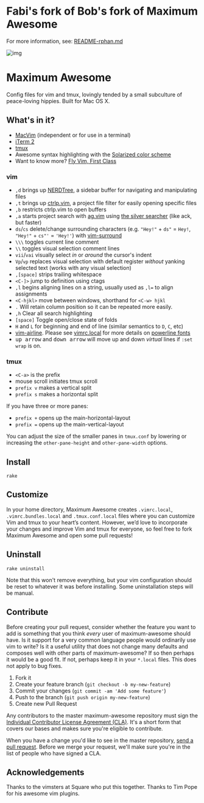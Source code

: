 # Fabi's fork of Bob's fork of Maximum Awesome

For more information, see: [README-rphan.md](./README-rphan.md)

![img](https://raw.github.com/wiki/rphan/maximum-awesome/screenshot.png)

# Maximum Awesome

Config files for vim and tmux, lovingly tended by a small subculture of
peace-loving hippies. Built for Mac OS X.

## What's in it?

* [MacVim](https://code.google.com/p/macvim/) (independent or for use in a terminal)
* [iTerm 2](http://www.iterm2.com/)
* [tmux](http://tmux.sourceforge.net/)
* Awesome syntax highlighting with the [Solarized color scheme](http://ethanschoonover.com/solarized)
* Want to know more? [Fly Vim, First Class](http://corner.squareup.com/2013/08/fly-vim-first-class.html)

### vim

* `,d` brings up [NERDTree](https://github.com/scrooloose/nerdtree), a sidebar buffer for navigating and manipulating files
* `,t` brings up [ctrlp.vim](https://github.com/kien/ctrlp.vim), a project file filter for easily opening specific files
* `,b` restricts ctrlp.vim to open buffers
* `,a` starts project search with [ag.vim](https://github.com/rking/ag.vim) using [the silver searcher](https://github.com/ggreer/the_silver_searcher) (like ack, but faster)
* `ds`/`cs` delete/change surrounding characters (e.g. `"Hey!"` + `ds"` = `Hey!`, `"Hey!"` + `cs"'` = `'Hey!'`) with [vim-surround](https://github.com/tpope/vim-surround)
* `\\\` toggles current line comment
* `\\` toggles visual selection comment lines
* `vii`/`vai` visually select *in* or *around* the cursor's indent
* `Vp`/`vp` replaces visual selection with default register *without* yanking selected text (works with any visual selection)
* `,[space]` strips trailing whitespace
* `<C-]>` jump to definition using ctags
* `,l` begins aligning lines on a string, usually used as `,l=` to align assignments
* `<C-hjkl>` move between windows, shorthand for `<C-w> hjkl`
* `.` Will retain column position so it can be repeated more easily.
* `,h` Clear all search highlighting
* `[space]` Toggle open/close state of folds
* `H` and `L` for beginning and end of line (similar semantics to `D`, `C`, etc)
* [vim-airline](https://github.com/bling/vim-airline).  Please see [vimrc.local](./vimrc.local) for more details on [powerline fonts](https://github.com/Lokaltog/powerline-fonts)
* <kbd>up arrow</kbd> and <kbd>down arrow</kbd> will move up and down _virtual_ lines if `:set wrap` is on.

### tmux

* `<C-a>` is the prefix
* mouse scroll initiates tmux scroll
* `prefix v` makes a vertical split
* `prefix s` makes a horizontal split

If you have three or more panes:
* `prefix +` opens up the main-horizontal-layout
* `prefix =` opens up the main-vertical-layout

You can adjust the size of the smaller panes in `tmux.conf` by lowering or increasing the `other-pane-height` and `other-pane-width` options.

## Install

    rake

## Customize
In your home directory, Maximum Awesome creates `.vimrc.local`, `.vimrc.bundles.local` and `.tmux.conf.local` files where you can customize
Vim and tmux to your heart’s content. However, we’d love to incorporate your changes and improve Vim and tmux
for everyone, so feel free to fork Maximum Awesome and open some pull requests!

## Uninstall

    rake uninstall

Note that this won't remove everything, but your vim configuration should be reset to whatever it was before installing. Some uninstallation steps will be manual.

## Contribute

Before creating your pull request, consider whether the feature you want to add
is something that you think *every* user of maximum-awesome should have. Is it
support for a very common language people would ordinarily use vim to write? Is
it a useful utility that does not change many defaults and composes well with
other parts of maximum-awesome? If so then perhaps it would be a good fit. If
not, perhaps keep it in your `*.local` files. This does not apply to bug fixes.

1. Fork it
2. Create your feature branch (`git checkout -b my-new-feature`)
3. Commit your changes (`git commit -am 'Add some feature'`)
4. Push to the branch (`git push origin my-new-feature`)
5. Create new Pull Request

Any contributors to the master maximum-awesome repository must sign the
[Individual Contributor License Agreement (CLA)][cla].  It's a short form that
covers our bases and makes sure you're eligible to contribute.

[cla]: https://spreadsheets.google.com/spreadsheet/viewform?formkey=dDViT2xzUHAwRkI3X3k5Z0lQM091OGc6MQ&ndplr=1

When you have a change you'd like to see in the master repository, [send a pull
request](https://github.com/square/maximum-awesome/pulls). Before we merge your
request, we'll make sure you're in the list of people who have signed a CLA.

## Acknowledgements

Thanks to the vimsters at Square who put this together. Thanks to Tim Pope for
his awesome vim plugins.
